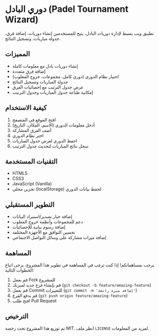 # دوري البادل (Padel Tournament Wizard)

تطبيق ويب بسيط لإدارة دوريات البادل، يتيح للمستخدمين إنشاء دوريات، إضافة فرق، جدولة مباريات، وتسجيل النتائج.

## المميزات

- إنشاء دوريات بادل مع معلومات كاملة
- إضافة فرق متعددة
- اختيار نظام الدوري (دوري كامل، مجموعات، خروج المغلوب)
- جدولة المباريات وتسجيل النتائج
- عرض جدول الترتيب مع إحصائيات الفرق
- إمكانية طباعة جدول المباريات وجدول الترتيب

## كيفية الاستخدام

1. افتح الموقع في المتصفح
2. أدخل معلومات الدوري (الاسم، المكان، التاريخ)
3. أضف الفرق المشاركة
4. اختر نظام الدوري
5. احفظ الدوري لعرض جدول المباريات
6. سجل نتائج المباريات لتحديث جدول الترتيب

## التقنيات المستخدمة

- HTML5
- CSS3
- JavaScript (Vanilla)
- تخزين محلي (localStorage) لحفظ بيانات الدوري

## التطوير المستقبلي

- إضافة خيار تصدير/استيراد البيانات
- دعم للمجموعات وأنظمة خروج المغلوب
- إضافة رسوم بيانية للإحصائيات
- تحسين التوافق مع الأجهزة المختلفة
- إضافة ميزات مشاركة على وسائل التواصل الاجتماعي

## المساهمة

نرحب بمساهماتكم! إذا كنت ترغب في المساهمة في تطوير هذا المشروع، يرجى اتباع الخطوات التالية:

1. قم بعمل Fork للمشروع
2. قم بإنشاء فرع جديد لميزتك (`git checkout -b feature/amazing-feature`)
3. قم بعمل Commit للتغييرات (`git commit -m 'إضافة ميزة رائعة'`)
4. قم بدفع الفرع (`git push origin feature/amazing-feature`)
5. افتح طلب Pull Request

## الترخيص

تم توزيع هذا المشروع تحت رخصة MIT. انظر ملف `LICENSE` لمزيد من المعلومات.

